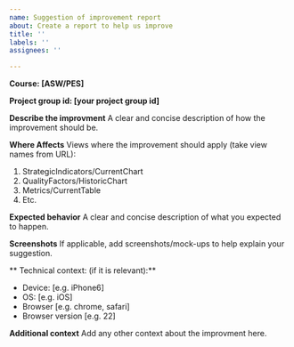 ```yaml
---
name: Suggestion of improvement report
about: Create a report to help us improve
title: ''
labels: ''
assignees: ''

---
```


**Course: [ASW/PES]**

**Project group id: [your project group id]**

**Describe the improvment**
A clear and concise description of how the improvement should be.

**Where Affects**
Views where the improvement should apply (take view names from URL):
1. StrategicIndicators/CurrentChart
2. QualityFactors/HistoricChart
3. Metrics/CurrentTable
4. Etc.

**Expected behavior**
A clear and concise description of what you expected to happen.

**Screenshots**
If applicable, add screenshots/mock-ups to help explain your suggestion.

** Technical context: (if it is relevant):**
 - Device: [e.g. iPhone6]
 - OS: [e.g. iOS]
 - Browser [e.g. chrome, safari]
 - Browser version [e.g. 22]

**Additional context**
Add any other context about the improvment here.
